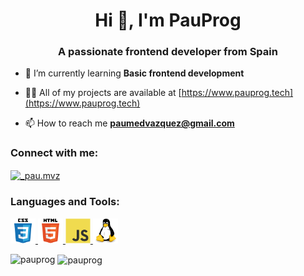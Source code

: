 <h1 align="center">Hi 👋, I'm PauProg</h1>
<h3 align="center">A passionate frontend developer from Spain</h3>

- 🌱 I’m currently learning **Basic frontend development**

- 👨‍💻 All of my projects are available at [https://www.pauprog.tech](https://www.pauprog.tech)

- 📫 How to reach me **paumedvazquez@gmail.com**

<h3 align="left">Connect with me:</h3>
<p align="left">
<a href="https://instagram.com/_pau.mvz" target="blank"><img align="center" src="https://raw.githubusercontent.com/rahuldkjain/github-profile-readme-generator/master/src/images/icons/Social/instagram.svg" alt="_pau.mvz" height="30" width="40" /></a>
</p>

<h3 align="left">Languages and Tools:</h3>
<p align="left"> <a href="https://www.w3schools.com/css/" target="_blank" rel="noreferrer"> <img src="https://raw.githubusercontent.com/devicons/devicon/master/icons/css3/css3-original-wordmark.svg" alt="css3" width="40" height="40"/> </a> <a href="https://www.w3.org/html/" target="_blank" rel="noreferrer"> <img src="https://raw.githubusercontent.com/devicons/devicon/master/icons/html5/html5-original-wordmark.svg" alt="html5" width="40" height="40"/> </a> <a href="https://developer.mozilla.org/en-US/docs/Web/JavaScript" target="_blank" rel="noreferrer"> <img src="https://raw.githubusercontent.com/devicons/devicon/master/icons/javascript/javascript-original.svg" alt="javascript" width="40" height="40"/> </a> <a href="https://www.linux.org/" target="_blank" rel="noreferrer"> <img src="https://raw.githubusercontent.com/devicons/devicon/master/icons/linux/linux-original.svg" alt="linux" width="40" height="40"/> </a> </p>

<p><img align="left" src="https://github-readme-stats.vercel.app/api/top-langs?username=pauprog&show_icons=true&locale=en&layout=compact" alt="pauprog" /></p>

<p>&nbsp;<img align="center" src="https://github-readme-stats.vercel.app/api?username=pauprog&show_icons=true&locale=en" alt="pauprog" /></p>
